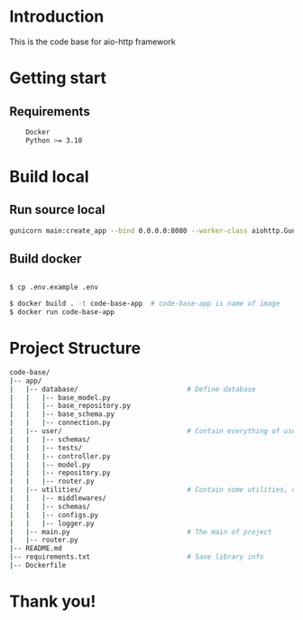 # Introduction

This is the code base for aio-http framework

# Getting start

## Requirements

```bash
    Docker
    Python >= 3.10
```

# Build local

## Run source local

```bash
gunicorn main:create_app --bind 0.0.0.0:8080 --worker-class aiohttp.GunicornWebWorker

```

## Build docker

```bash

$ cp .env.example .env

$ docker build . -t code-base-app  # code-base-app is name of image
$ docker run code-base-app

```

# Project Structure

```bash
code-base/
|-- app/
|   |-- database/                           # Define database
|   |   |-- base_model.py
|   |   |-- base_repository.py
|   |   |-- base_schema.py
|   |   |-- connection.py
|   |-- user/                               # Contain everything of user feature
|   |   |-- schemas/
|   |   |-- tests/
|   |   |-- controller.py
|   |   |-- model.py
|   |   |-- repository.py
|   |   |-- router.py
|   |-- utilities/                          # Contain some utilities, common using in project
|   |   |-- middlewares/
|   |   |-- schemas/
|   |   |-- configs.py
|   |   |-- logger.py
|   |-- main.py                             # The main of project
|   |-- router.py
|-- README.md
|-- requirements.txt                        # Save library info
|-- Dockerfile
```

# Thank you!
